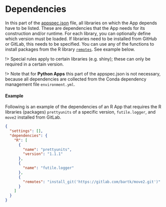 # Dependencies
In this part of the [appspec.json](appspec.md) file, all libraries on which the App depends have to be listed. These are dependencies that the App needs for its construction and/or runtime. For each library, you can optionally define which version must be loaded. If libraries need to be installed from GitHub or GitLab, this needs to be specified. You can use any of the functions to install packages from the R library [`remotes`](https://remotes.r-lib.org/reference/index.html). See example below.

!\> Special rules apply to certain libraries (e.g. shiny); these can only be required in a certain version.

!\> Note that for **Python Apps** this part of the appspec.json is not necessary, because all dependencies are collected from the Conda dependency management file `environment.yml`.

#### Example
Following is an example of the dependencies of an R App that requires the R libraries (packages) `prettyunits` of a specific version, `futile.logger`, and `move2` installed from GitLab.

```json
{
  "settings": [],
  "dependencies": {
    "R": [
      {
        "name": "prettyunits",
        "version": "1.1.1"
      },
      {
        "name": "futile.logger"
      },
      {
        "remotes": "install_git('https://gitlab.com/bartk/move2.git')"
      }
    ]
  }
}
```